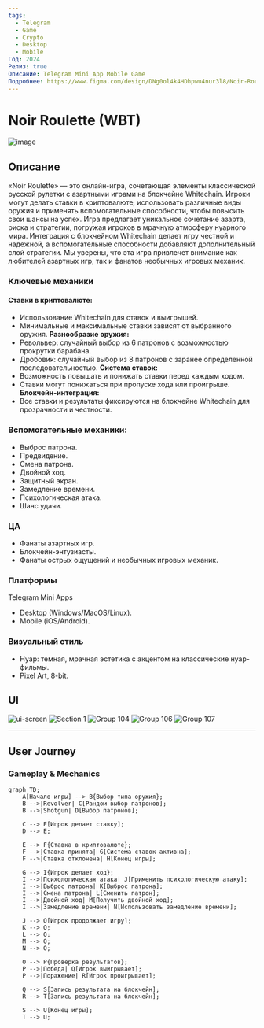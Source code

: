 ```yaml
---
tags:
  - Telegram
  - Game
  - Crypto
  - Desktop
  - Mobile
Год: 2024
Релиз: true
Описание: Telegram Mini App Mobile Game
Подробнее: https://www.figma.com/design/DNg0ol4k4HDhpwu4nur3l8/Noir-Roulette-Telegram-Game-(Copy)?node-id=0-1&t=aRssaNvExBthA7tx-1
---
```


# Noir Roulette (WBT)

![image](https://github.com/user-attachments/assets/9977590c-b20b-4800-9f10-b65b0301bbd3)

## Описание

«Noir Roulette» — это онлайн-игра, сочетающая элементы классической русской рулетки с азартными играми на блокчейне Whitechain. Игроки могут делать ставки в криптовалюте, использовать различные виды оружия и применять вспомогательные способности, чтобы повысить свои шансы на успех.
Игра предлагает уникальное сочетание азарта, риска и стратегии, погружая игроков в мрачную атмосферу нуарного мира. Интеграция с блокчейном Whitechain делает игру честной и надежной, а вспомогательные способности добавляют дополнительный слой стратегии. Мы уверены, что эта игра привлечет внимание как любителей азартных игр, так и фанатов необычных игровых механик.

### Ключевые механики

#### **Ставки в криптовалюте:**
  - Использование Whitechain для ставок и выигрышей.
  - Минимальные и максимальные ставки зависят от выбранного оружия.
**Разнообразие оружия:**
  - Револьвер: случайный выбор из 6 патронов с возможностью прокрутки барабана.
  - Дробовик: случайный выбор из 8 патронов с заранее определенной последовательностью.
**Система ставок:**
  - Возможность повышать и понижать ставки перед каждым ходом.
  - Ставки могут понижаться при пропуске хода или проигрыше.
**Блокчейн-интеграция:**
  - Все ставки и результаты фиксируются на блокчейне Whitechain для прозрачности и честности.
   
### Вспомогательные механики:

- Выброс патрона.
- Предвидение.
- Смена патрона.
- Двойной ход.
- Защитный экран.
- Замедление времени.
- Психологическая атака.
- Шанс удачи.

### ЦА

- Фанаты азартных игр.
- Блокчейн-энтузиасты.
- Фанаты острых ощущений и необычных игровых механик.

### Платформы

Telegram Mini Apps
- Desktop (Windows/MacOS/Linux).
- Mobile (iOS/Android).

### Визуальный стиль

- Нуар: темная, мрачная эстетика с акцентом на классические нуар-фильмы.
- Pixel Art, 8-bit.


## UI

![ui-screen](https://github.com/user-attachments/assets/95715310-110e-4e7d-bb6c-6c953e627b35)
![Section 1](https://github.com/user-attachments/assets/fdab7da9-f5bf-482c-81e0-ec5d0e54b2f5)
![Group 104](https://github.com/user-attachments/assets/0865bc6c-f718-4283-be68-7a39325cf880)
![Group 106](https://github.com/user-attachments/assets/e59fadc8-db2d-47de-b046-ae704b173b23)
![Group 107](https://github.com/user-attachments/assets/bce41b98-0415-4dd3-beb4-b44783f01ca7)

---

## User Journey 

### Gameplay & Mechanics

```mermaid
graph TD;
    A[Начало игры] --> B{Выбор типа оружия};
    B -->|Revolver| C[Рандом выбор патронов];
    B -->|Shotgun| D[Выбор патронов];
    
    C --> E[Игрок делает ставку];
    D --> E;
    
    E --> F{Ставка в криптовалюте};
    F -->|Ставка принята| G[Система ставок активна];
    F -->|Ставка отклонена| H[Конец игры];
    
    G --> I{Игрок делает ход};
    I -->|Психологическая атака| J[Применить психологическую атаку];
    I -->|Выброс патрона| K[Выброс патрона];
    I -->|Смена патрона| L[Сменить патрон];
    I -->|Двойной ход| M[Получить двойной ход];
    I -->|Замедление времени| N[Использовать замедление времени];
    
    J --> O[Игрок продолжает игру];
    K --> O;
    L --> O;
    M --> O;
    N --> O;
    
    O --> P{Проверка результатов};
    P -->|Победа| Q[Игрок выигрывает];
    P -->|Поражение| R[Игрок проигрывает];
        
    Q --> S[Запись результата на блокчейн];
    R --> T[Запись результата на блокчейн];
    
    S --> U[Конец игры];
    T --> U;
```

